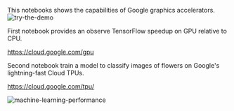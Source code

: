 This notebooks shows the capabilities of Google graphics accelerators.
![try-the-demo](https://user-images.githubusercontent.com/56827081/112141324-33a32180-8be6-11eb-9ad2-23c406d748d9.gif)

First notebook provides an observe TensorFlow speedup on GPU relative to CPU.

https://cloud.google.com/gpu








Second notebook train a model to classify images of flowers on Google's lightning-fast Cloud TPUs.

https://cloud.google.com/tpu/

![machine-learning-performance](https://user-images.githubusercontent.com/56827081/112141285-284ff600-8be6-11eb-8946-ba1f5a6e3168.png)
